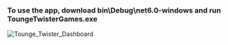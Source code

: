 ### To use the app, download bin\Debug\net6.0-windows and run ToungeTwisterGames.exe

![Tounge_Twister_Dashboard](https://user-images.githubusercontent.com/42376475/146316379-d52926b3-e83d-4625-9931-a96ccdcce72c.png)
